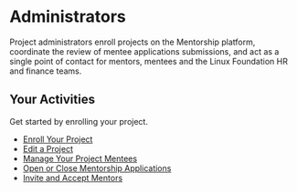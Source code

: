 # Administrators

Project administrators enroll projects on the Mentorship platform, coordinate the review of mentee applications submissions, and act as a single point of contact for mentors, mentees and the Linux Foundation HR and finance teams.

## Your Activities <a id="Administrators-YourActivities"></a>

Get started by enrolling your project. 

* [Enroll Your Project](enroll-your-project/)
* [Edit a Project](edit-a-project.md)
* [Manage Your Project Mentees](manage-mentee-applications.md)
* [Open or Close Mentorship Applications](open-or-close-mentorship-applications.md)
* [Invite and Accept Mentors](adding-mentors.md)

